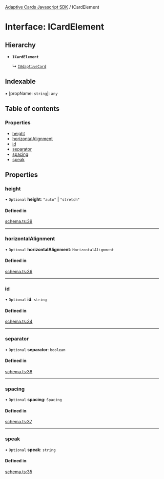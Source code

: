 [Adaptive Cards Javascript SDK](../README.md) / ICardElement

# Interface: ICardElement

## Hierarchy

- **`ICardElement`**

  ↳ [`IAdaptiveCard`](IAdaptiveCard.md)

## Indexable

▪ [propName: `string`]: `any`

## Table of contents

### Properties

- [height](ICardElement.md#height)
- [horizontalAlignment](ICardElement.md#horizontalalignment)
- [id](ICardElement.md#id)
- [separator](ICardElement.md#separator)
- [spacing](ICardElement.md#spacing)
- [speak](ICardElement.md#speak)

## Properties

### height

• `Optional` **height**: ``"auto"`` \| ``"stretch"``

#### Defined in

[schema.ts:39](https://github.com/asseco-see/AdaptiveCards/blob/d5d2c7b75/source/nodejs/adaptivecards/src/schema.ts#L39)

___

### horizontalAlignment

• `Optional` **horizontalAlignment**: `HorizontalAlignment`

#### Defined in

[schema.ts:36](https://github.com/asseco-see/AdaptiveCards/blob/d5d2c7b75/source/nodejs/adaptivecards/src/schema.ts#L36)

___

### id

• `Optional` **id**: `string`

#### Defined in

[schema.ts:34](https://github.com/asseco-see/AdaptiveCards/blob/d5d2c7b75/source/nodejs/adaptivecards/src/schema.ts#L34)

___

### separator

• `Optional` **separator**: `boolean`

#### Defined in

[schema.ts:38](https://github.com/asseco-see/AdaptiveCards/blob/d5d2c7b75/source/nodejs/adaptivecards/src/schema.ts#L38)

___

### spacing

• `Optional` **spacing**: `Spacing`

#### Defined in

[schema.ts:37](https://github.com/asseco-see/AdaptiveCards/blob/d5d2c7b75/source/nodejs/adaptivecards/src/schema.ts#L37)

___

### speak

• `Optional` **speak**: `string`

#### Defined in

[schema.ts:35](https://github.com/asseco-see/AdaptiveCards/blob/d5d2c7b75/source/nodejs/adaptivecards/src/schema.ts#L35)
